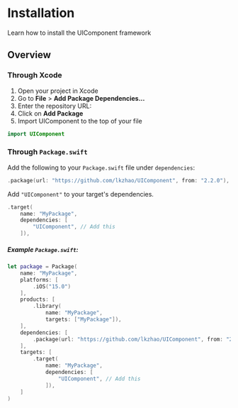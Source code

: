 # Installation

Learn how to install the UIComponent framework

## Overview

### Through Xcode

1. Open your project in Xcode
2. Go to __File__ > __Add Package Dependencies...__
3. Enter the repository URL: [](https://github.com/lkzhao/UIComponent)
4. Click on __Add Package__
5. Import UIComponent to the top of your file
```swift
import UIComponent
```

### Through `Package.swift`

Add the following to your `Package.swift` file under `dependencies`:

```swift
.package(url: "https://github.com/lkzhao/UIComponent", from: "2.2.0"),
```

Add `"UIComponent"` to your target's dependencies.
```swift
.target(
    name: "MyPackage",
    dependencies: [
        "UIComponent", // Add this
    ]),
```


##### Example `Package.swift`:
```swift
let package = Package(
    name: "MyPackage",
    platforms: [
        .iOS("15.0")
    ],
    products: [
        .library(
            name: "MyPackage",
            targets: ["MyPackage"]),
    ],
    dependencies: [
        .package(url: "https://github.com/lkzhao/UIComponent", from: "2.2.0"),
    ],
    targets: [
        .target(
            name: "MyPackage",
            dependencies: [
                "UIComponent", // Add this
            ]),
    ]
)

```
